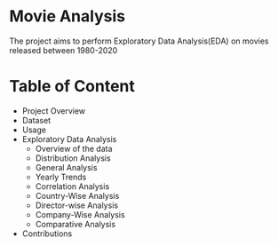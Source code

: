 # Movie Analysis
The project aims to perform Exploratory Data Analysis(EDA) on movies released between 1980-2020
# Table of Content
- Project Overview
- Dataset
- Usage
- Exploratory Data Analysis
  - Overview of the data
  - Distribution Analysis
  - General Analysis
  - Yearly Trends
  - Correlation Analysis
  - Country-Wise Analysis
  - Director-wise Analysis
  - Company-Wise Analysis
  - Comparative Analysis
- Contributions
